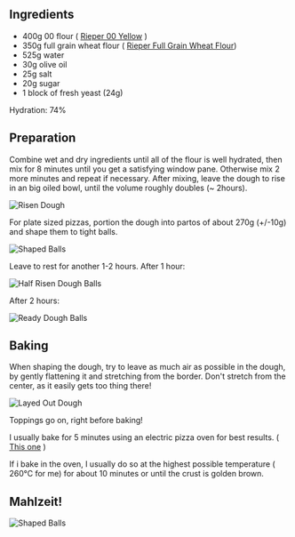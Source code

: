 ## Ingredients
* 400g 00 flour ( [Rieper 00 Yellow](https://www.rieper.com/de/haushaltsmehle/produkte/produkt-details.html?code=0015) )
* 350g full grain wheat flour ( [Rieper Full Grain Wheat Flour](https://www.rieper.com/de/haushaltsmehle/produkte/produkt-details.html?code=0053))
* 525g water
* 30g olive oil
* 25g salt
* 20g sugar
* 1   block of fresh yeast (24g)

Hydration: 74%

## Preparation
Combine wet and dry ingredients until all of the flour is well hydrated, then mix for 8 minutes until
you get a satisfying window pane. Otherwise mix 2 more minutes and repeat if necessary.
After mixing, leave the dough to rise in an big oiled bowl, until the volume roughly doubles (~ 2hours).

![Risen Dough](https://www.benjamingroeber.com/static/img/recipes/pizza/002_risen_dough.jpg "Risen Dough")

For plate sized pizzas, portion the dough into partos of about 270g (+/-10g) and shape them to tight balls.

![Shaped Balls](https://www.benjamingroeber.com/static/img/recipes/pizza/003_shaped_dough_balls.jpg)

Leave to rest for another 1-2 hours. After 1 hour:

![Half Risen Dough Balls](https://www.benjamingroeber.com/static/img/recipes/pizza/004_risen_dough_balls_1h.jpg)

After 2 hours:

![Ready Dough Balls](https://www.benjamingroeber.com/static/img/recipes/pizza/005_risen_dough_balls_2h.jpg)


## Baking
When shaping the dough, try to leave as much air as possible in the dough, by gently flattening it
and stretching from the border. Don't stretch from the center, as it easily gets too thing there!

![Layed Out Dough](https://www.benjamingroeber.com/static/img/recipes/pizza/006_layed_out_pizza.jpg)

Toppings go on, right before baking!

I usually bake for 5 minutes using an electric pizza oven for best results. ( [This one](https://www.g3ferrari.net/en/delizia-red-p399) )

If i bake in the oven, I usually do so at the highest possible temperature ( 260°C for me) for
about 10 minutes or until the crust is golden brown.  

## Mahlzeit!

![Shaped Balls](https://www.benjamingroeber.com/static/img/recipes/pizza/007_cooked_pizza.jpg)

